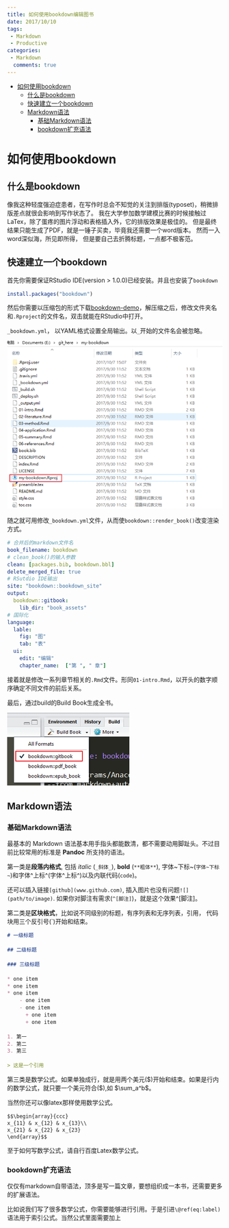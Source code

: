 ```yaml
---
title: 如何使用bookdown编辑图书
date: 2017/10/10
tags: 
 - Markdown
 - Productive
categories:
 - Markdown
  comments: true
---
```


<!-- @import "[TOC]" {cmd="toc" depthFrom=1 depthTo=6 orderedList=false} -->
<!-- code_chunk_output -->

* [如何使用bookdown](#如何使用bookdown)
	* [什么是bookdown](#什么是bookdown)
	* [快速建立一个bookdown](#快速建立一个bookdown)
	* [Markdown语法](#markdown语法)
		* [基础Markdown语法](#基础markdown语法)
		* [bookdown扩充语法](#bookdown扩充语法)

<!-- /code_chunk_output -->

# 如何使用bookdown

## 什么是bookdown

像我这种轻度强迫症患者，在写作时总会不知觉的关注到排版(typoset)，稍微排版差点就很会影响到写作状态了。 我在大学参加数学建模比赛的时候接触过LaTex，除了蛋疼的图片浮动和表格插入外，它的排版效果是极佳的。 但是最终结果只能生成了PDF，就是一锤子买卖，毕竟我还需要一个word版本。 然而一入word深似海，所见即所得， 但是要自己去折腾标题，一点都不极客范。

## 快速建立一个bookdown

首先你需要保证RStudio IDE(version > 1.0.0)已经安装。并且也安装了`bookdown`

```r
install.packages("bookdown")
```

然后你需要以压缩包的形式下载[bookdown-demo](https://github.com/rstudio/bookdown-demo)，解压缩之后，修改文件夹名和`.Rproject`的文件名，双击就能在RStudio中打开。

`_bookdown.yml`， 以YAML格式设置全局输出。以`_`开始的文件名会被忽略。

![bookdown project](../../Pictures/bookdown.png)

随之就可用修改`_bookdown.yml`文件，从而使`bookdown::render_book()`改变渲染方式。

```YAML
# 合并后的markdown文件名
book_filename: bookdown
# clean_book()的输入参数
clean: [packages.bib, bookdown.bbl]
delete_merged_file: true
# RSutdio IDE输出
site: "bookdown::bookdown_site"
output:
  bookdown::gitbook:
    lib_dir: "book_assets"
# 国际化
language:
  lable:
    fig: "图"
    tab: "表"
  ui:
    edit: "编辑"
    chapter_name:  ["第 ", " 章"]
```

接着就是修改一系列章节相关的`.Rmd`文件。形同`01-intro.Rmd`，以开头的数字顺序确定不同文件的前后关系。

最后，通过build的Build Book生成全书。

![](../../Pictures/build_book.png)

## Markdown语法

### 基础Markdown语法

最基本的 Markdown 语法基本用手指头都能数清，都不需要动用脚趾头。不过目前比较常用的标准是 **Pandoc** 所支持的语法。

第一类是**段落内格式**, 包括 _italic_ (`_斜体_`), **bold** (`**粗体**`), 字体~下标~(`字体~下标~`)和字体^上标^(字体^上标^)以及内联代码(`code`)。

还可以插入链接`[github](www.github.com)`, 插入图片也没有问题`![](path/to/image)`. 如果你对脚注有需求(`^[脚注]`)，就是这个效果^[脚注]。

第二类是**区块格式**，比如说不同级别的标题，有序列表和无序列表，引用， 代码块用三个反引号(`)开始和结束。

```markdown
# 一级标题

## 二级标题

### 三级标题

* one item
* one item
* one item
    - one item
    - one item
      + one item
      + one item

1. 第一
2. 第二
3. 第三

> 这是一个引用
```

第三类是数学公式。如果单独成行，就是用两个美元(\$)开始和结束。如果是行内的数学公式，就只要一个美元符合(\$),如 $\sum_a^b$。

当然你还可以像latex那样使用数学公式。

```equation
$$\begin{array}{ccc}
x_{11} & x_{12} & x_{13}\\
x_{21} & x_{22} & x_{23}
\end{array}$$
```

至于如何写数学公式，请自行百度Latex数学公式。

### bookdown扩充语法

仅仅有markdown自带语法，顶多是写一篇文章，要想组织成一本书，还需要更多的扩展语法。

比如说我们写了很多数学公式，你需要能够进行引用。于是引进`\@ref(eq:label)` 语法用于索引公式。当然公式里面需要加上